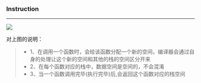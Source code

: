 <!--
 * @Author: Allen_Jol
 * @LastEditors: Allen_Jol
 * @Date: 2022-01-18 09:55:12
 * @LastEditTime: 2022-01-19 10:18:32
 * @version: v1.0
-->
### Instruction
---

![](https://raw.githubusercontent.com/allenjol/images/main/imgs/20220119101819.png?token=AG5BNIZX7VZGPBL4WDHN6ZTB452RU)

对上图的说明：
>- 1、在调用一个函数时，会给该函数分配一个新的空间，编译器会通过自身的处理让这个新的空间和其他的栈的空间区分开来
>- 2、在每个函数对应的栈中，数据空间是空间的，不会混淆
>- 3、当一个函数调用完毕(执行完毕)后,会返回这个函数对应的栈空间

